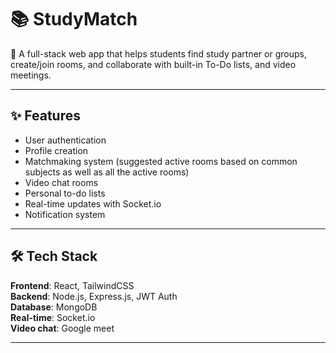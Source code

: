 # 📚 StudyMatch  

🚀 A full-stack web app that helps students find study partner or groups, create/join rooms, and collaborate with built-in To-Do lists, and video meetings.  

---

## ✨ Features  

-  User authentication 
- Profile creation
-  Matchmaking system (suggested active rooms based on common subjects as well as all the active rooms)  
-  Video chat rooms
-  Personal to-do lists  
-  Real-time updates with Socket.io 
- Notification system 

---

## 🛠️ Tech Stack  

**Frontend**: React, TailwindCSS  
**Backend**: Node.js, Express.js, JWT Auth  
**Database**: MongoDB  
**Real-time**: Socket.io  
**Video chat**: Google meet 

---
